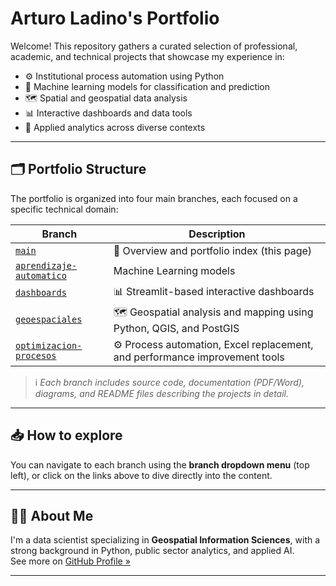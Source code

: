 # Arturo Ladino's Portfolio

Welcome! This repository gathers a curated selection of professional, academic, and technical projects that showcase my experience in:

- ⚙️ Institutional process automation using Python  
- 🤖 Machine learning models for classification and prediction  
- 🗺️ Spatial and geospatial data analysis  
- 📊 Interactive dashboards and data tools  
- 🧪 Applied analytics across diverse contexts

---

## 🗂 Portfolio Structure

The portfolio is organized into four main branches, each focused on a specific technical domain:

| Branch | Description |
|--------|-------------|
| [`main`](https://github.com/Ladinux13/NombreDelRepo) | 📖 Overview and portfolio index (this page) |
| [`aprendizaje-automatico`](https://github.com/Ladinux13/Ladino_Portafolio/tree/aprendizaje-automático) | Machine Learning models|
| [`dashboards`](https://github.com/Ladinux13/Ladino_Portafolio/tree/Dashboard) | 📊 Streamlit-based interactive dashboards|
| [`geoespaciales`](https://github.com/Ladinux13/NombreDelRepo/tree/geoespaciales) | 🗺️ Geospatial analysis and mapping using Python, QGIS, and PostGIS |
| [`optimizacion-procesos`](https://github.com/Ladinux13/NombreDelRepo/tree/optimizacion-procesos) | ⚙️ Process automation, Excel replacement, and performance improvement tools |

> ℹ️ *Each branch includes source code, documentation (PDF/Word), diagrams, and README files describing the projects in detail.*

---

## 📥 How to explore

You can navigate to each branch using the **branch dropdown menu** (top left), or click on the links above to dive directly into the content.

---

## 👨‍💻 About Me

I'm a data scientist specializing in **Geospatial Information Sciences**, with a strong background in Python, public sector analytics, and applied AI.  
See more on [GitHub Profile »](https://github.com/Ladinux13)

---
